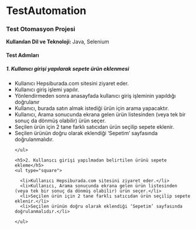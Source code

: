 # TestAutomation
<h3>Test Otomasyon Projesi</h3>
    <p><b>Kullanılan Dil ve Teknoloji: </b>Java, Selenium</p>
    <h4>Test Adımları</h4>
    <h5>1. Kullanıcı girişi yapılarak sepete ürün eklenmesi</h5>
    <ul type="square">
        <li>Kullanıcı Hepsiburada.com sitesini ziyaret eder.</li>
        <li>Kullanıcı giriş işlemi yapılır.</li>
        <li>Yönlendirmeden sonra anasayfada kullanıcı giriş işleminin yapıldığı doğrulanır</li>
        <li>Kullanıcı, burada satın almak istediği ürün için arama yapacaktır.</li>
        <li>Kullanıcı, Arama sonucunda ekrana gelen ürün listesinden (veya tek bir sonuç da dönmüş olabilir) ürün seçer.</li>
        <li>Seçilen ürün için 2 tane farklı satıcıdan ürün seçilip sepete eklenir.</li>
        <li>Seçilen ürünün doğru olarak eklendiği ‘Sepetim’ sayfasında doğrulanmalıdır.</li>
        
    </ul>
   
    <h5>2. Kullanıcı girişi yapılmadan belirtilen ürünü sepete ekleme</h5>
    <ul type="square">
        
      <li>Kullanıcı Hepsiburada.com sitesini ziyaret eder.</li>
      <li>Kullanıcı, Arama sonucunda ekrana gelen ürün listesinden (veya tek bir sonuç da dönmüş olabilir) ürün seçer.</li>
      <li>Seçilen ürün için 2 tane farklı satıcıdan ürün seçilip sepete eklenir.</li>
      <li>Seçilen ürünün doğru olarak eklendiği ‘Sepetim’ sayfasında doğrulanmalıdır.</li>
        
    </ul>
